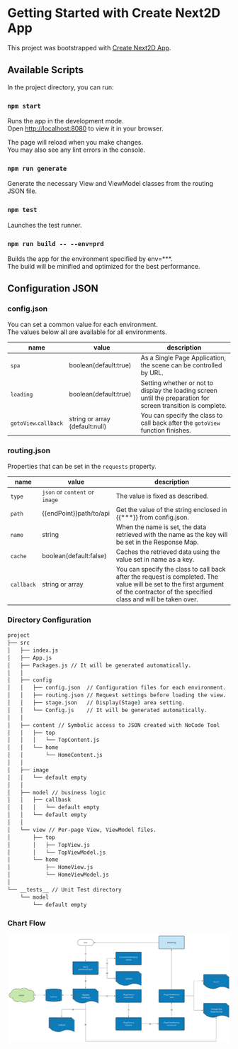 # Getting Started with Create Next2D App

This project was bootstrapped with [Create Next2D App](https://github.com/Next2D/create-next2d-app).

## Available Scripts

In the project directory, you can run:

### `npm start`

Runs the app in the development mode.\
Open [http://localhost:8080](http://localhost:8080) to view it in your browser.

The page will reload when you make changes.\
You may also see any lint errors in the console.

### `npm run generate`

Generate the necessary View and ViewModel classes from the routing JSON file.

### `npm test`

Launches the test runner.

### `npm run build -- --env=prd`

Builds the app for the environment specified by env=***.\
The build will be minified and optimized for the best performance.

## Configuration JSON

### config.json

You can set a common value for each environment.\
The values below all are available for all environments.

| name | value | description |
| --- | --- | --- |
| `spa` | boolean(default:true) | As a Single Page Application, the scene can be controlled by URL. |
| `loading` | boolean(default:true) | Setting whether or not to display the loading screen until the preparation for screen transition is complete. |
| `gotoView`.`callback` | string or array (default:null) | You can specify the class to call back after the `gotoView` function finishes. |

### routing.json

Properties that can be set in the `requests` property.

| name | value | description |
| --- | --- | --- |
| `type` | `json` or `content` or `image` | The value is fixed as described. |
| `path` | {{endPoint}}path/to/api | Get the value of the string enclosed in {{***}} from config.json. |
| `name` | string | When the name is set, the data retrieved with the name as the key will be set in the Response Map. |
| `cache` | boolean(default:false) | Caches the retrieved data using the value set in name as a key. |
| `callback` | string or array | You can specify the class to call back after the request is completed. The value will be set to the first argument of the contractor of the specified class and will be taken over. |

### Directory Configuration

```sh
project
├── src
│   ├── index.js
│   ├── App.js
│   ├── Packages.js // It will be generated automatically.
│   │
│   ├── config
│   │   ├── config.json  // Configuration files for each environment.
│   │   ├── routing.json // Request settings before loading the view.
│   │   ├── stage.json   // Display(Stage) area setting. 
│   │   └── Config.js    // It will be generated automatically.
│   │
│   ├── content // Symbolic access to JSON created with NoCode Tool
│   │   ├── top
│   │   │   └── TopContent.js
│   │   └── home
│   │       └── HomeContent.js
│   │
│   ├── image
│   │   └── default empty
│   │
│   ├── model // business logic
│   │   ├── callbask
│   │   │   └── default empty
│   │   └── default empty
│   │
│   └── view // Per-page View, ViewModel files.
│       ├── top
│       │   ├── TopView.js
│       │   └── TopViewModel.js
│       └── home
│           ├── HomeView.js
│           └── HomeViewModel.js
│
└── __tests__ // Unit Test directory
    └── model
        └── default empty
```

### Chart Flow
![Chart Flow](https://github.com/Next2D/Framework/blob/main/Framework_Chart_Flow.svg)

